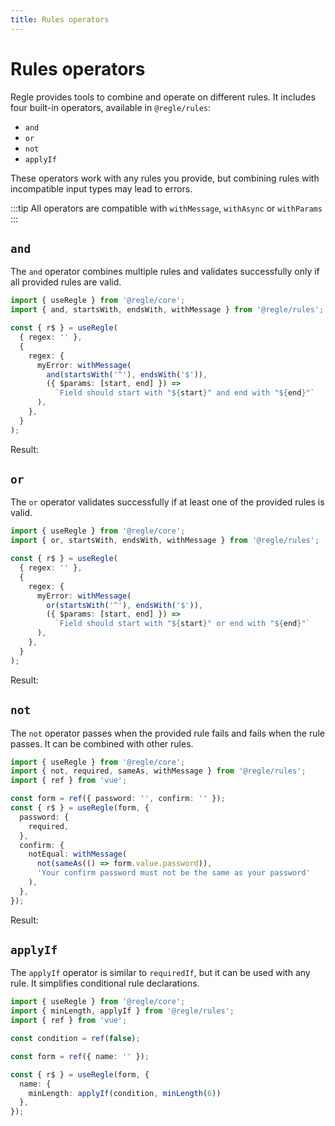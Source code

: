 ```yaml
---
title: Rules operators
---
```


<script setup>
import OperatorAnd from '../parts/components/operators/OperatorAnd.vue';
import OperatorOr from '../parts/components/operators/OperatorOr.vue';
import OperatorNot from '../parts/components/operators/OperatorNot.vue';
import OperatorApplyIf from '../parts/components/operators/OperatorApplyIf.vue';
</script>


# Rules operators

Regle provides tools to combine and operate on different rules. It includes four built-in operators, available in `@regle/rules`:

- `and`
- `or`
- `not`
- `applyIf`

These operators work with any rules you provide, but combining rules with incompatible input types may lead to errors.

:::tip
All operators are compatible with `withMessage`, `withAsync` or `withParams`
:::


## `and`

The `and` operator combines multiple rules and validates successfully only if all provided rules are valid.


```ts twoslash
import { useRegle } from '@regle/core';
import { and, startsWith, endsWith, withMessage } from '@regle/rules';

const { r$ } = useRegle(
  { regex: '' },
  {
    regex: {
      myError: withMessage(
        and(startsWith('^'), endsWith('$')),
        ({ $params: [start, end] }) =>
          `Field should start with "${start}" and end with "${end}"`
      ),
    },
  }
);
```

Result: 

<OperatorAnd />


## `or`

The `or` operator validates successfully if at least one of the provided rules is valid.


```ts twoslash
import { useRegle } from '@regle/core';
import { or, startsWith, endsWith, withMessage } from '@regle/rules';

const { r$ } = useRegle(
  { regex: '' },
  {
    regex: {
      myError: withMessage(
        or(startsWith('^'), endsWith('$')),
        ({ $params: [start, end] }) =>
          `Field should start with "${start}" or end with "${end}"`
      ),
    },
  }
);
```

Result: 

<OperatorOr />


## `not`

The `not` operator passes when the provided rule fails and fails when the rule passes. It can be combined with other rules.

```ts twoslash
import { useRegle } from '@regle/core';
import { not, required, sameAs, withMessage } from '@regle/rules';
import { ref } from 'vue';

const form = ref({ password: '', confirm: '' });
const { r$ } = useRegle(form, {
  password: {
    required,
  },
  confirm: {
    notEqual: withMessage(
      not(sameAs(() => form.value.password)),
      'Your confirm password must not be the same as your password'
    ),
  },
});
```

Result: 

<OperatorNot />


## `applyIf`

The `applyIf` operator is similar to `requiredIf`, but it can be used with any rule. It simplifies conditional rule declarations.

```ts twoslash
import { useRegle } from '@regle/core';
import { minLength, applyIf } from '@regle/rules';
import { ref } from 'vue';

const condition = ref(false);

const form = ref({ name: '' });

const { r$ } = useRegle(form, {
  name: {
    minLength: applyIf(condition, minLength(6))
  },
});
```

<OperatorApplyIf />
